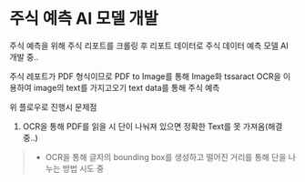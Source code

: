 # 주식 예측 AI 모델 개발

주식 예측을 위해 주식 리포트를 크롤링 후 리포트 데이터로 주식 데이터 예측 모델 AI 개발 중..

주식 레포트가 PDF 형식이므로 PDF to Image를 통해 Image화
tssaract OCR을 이용하여 image의 text를 가지고오기
text data를 통해 주식 예측

위 플로우로 진행시 문제점
1. OCR을 통해 PDF를 읽을 시 단이 나눠져 있으면 정확한 Text를 못 가져옴(해결중..)
  > * OCR을 통해 글자의 bounding box를 생성하고 떨어진 거리를 통해 단을 나누는 방법 시도 중
